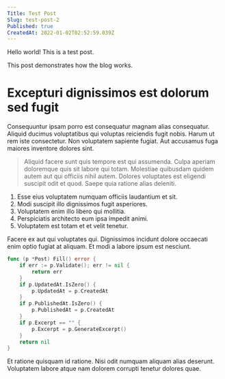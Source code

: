 ```yaml
---
Title: Test Post
Slug: test-post-2
Published: true
CreatedAt: 2022-01-02T02:52:59.039Z
---
```

Hello world! This is a test post.

This post demonstrates how the blog works.

# Excepturi dignissimos est dolorum sed fugit

Consequuntur ipsam porro est consequatur magnam alias consequatur. Aliquid ducimus voluptatibus qui voluptas reiciendis fugit nobis. Harum ut rem iste consectetur. Non voluptatem sapiente fugiat. Aut accusamus fuga maiores inventore dolores sint.

> Aliquid facere sunt quis tempore est qui assumenda. Culpa aperiam doloremque quis sit labore qui totam. Molestiae quibusdam quidem autem aut qui officiis nihil autem. Dolores voluptates est eligendi suscipit odit et quod. Saepe quia ratione alias deleniti.

1. Esse eius voluptatem numquam officiis laudantium et sit.
2. Modi suscipit illo dignissimos fugit asperiores.
3. Voluptatem enim illo libero qui mollitia.
4. Perspiciatis architecto eum ipsa impedit animi.
5. Voluptatem est totam et et velit tenetur.

Facere ex aut qui voluptates qui. Dignissimos incidunt dolore occaecati enim optio fugiat at aliquam. Et modi a labore ipsum est nesciunt.

```go
func (p *Post) Fill() error {
	if err := p.Validate(); err != nil {
		return err
	}
	if p.UpdatedAt.IsZero() {
		p.UpdatedAt = p.CreatedAt
	}
	if p.PublishedAt.IsZero() {
		p.PublishedAt = p.CreatedAt
	}
	if p.Excerpt == "" {
		p.Excerpt = p.GenerateExcerpt()
	}
	return nil
}
```

Et ratione quisquam id ratione. Nisi odit numquam aliquam alias deserunt. Voluptatem labore atque nam dolorem corrupti tenetur dolores quae.

